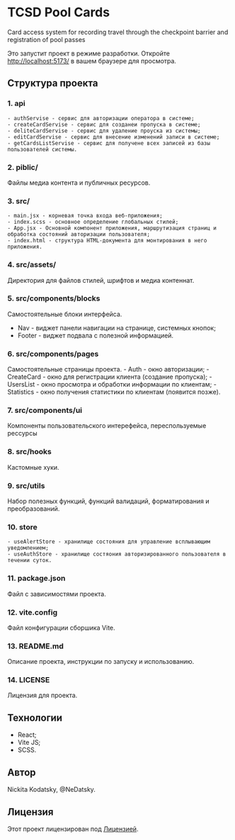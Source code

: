 # TCSD Pool Cards
Card access system for recording travel through the checkpoint barrier and registration of pool passes

Это запустит проект в режиме разработки. Откройте [http://localhost:5173/](http://localhost:5173) в вашем браузере для просмотра.

## Структура проекта

### 1. api
    - authServise - сервис для авторизации оператора в системе;
    - createCardServise - сервис для созданеи пропуска в системе;
    - deliteCardServise - сервис для удаление проуска из системы;
    - editCardServise - сервис для внесение изменений записи в системе;
    - getCardsListServise - сервис для получене всех записей из базы пользователей системы.

### 2. piblic/
Файлы медиа контента и публичных ресурсов.

### 3. src/
    - main.jsx - корневая точка входа веб-приложения;
    - index.scss - основное определение глобальных стилей;
    - App.jsx - Основной компонент приложения, маршрутизация страниц и обработка состояний авторизации пользователя;
    - index.html - структура HTML-документа для монтирования в него приложения.

### 4. src/assets/
Директория для файлов стилей, шрифтов и медиа контеннат.

### 5. src/components/blocks
Самостоятельные блоки интерфейса.
   - Nav - виджет панели навигации на странице, системных кнопок;
   - Footer - виджет подвала с полезной информацией.

### 6. src/components/pages
Самостоятельные страницы проекта.
    - Auth - окно авторизации;
    - CreateCard - окно для регистрации клиента (создание пропуска);
    - UsersList - окно просмотра и обработки информации по клиентам;
    - Statistics - окно получения статистики по клиентам (появится позже).

### 7. src/components/ui
Компоненты пользовательского интерефейса, переспользуемые рессурсы

### 8. src/hooks
Кастомные хуки.

### 9. src/utils
Набор полезных функций, функций валидаций, форматирования и преобразований.

### 10. store
    - useAlertStore - хранилище состояния для управление всплывающим уведомлением;
    - useAuthStore - хранилище состяония авторизированного пользователя в течении суток.

### 11. package.json
Файл с зависимостями проекта.

### 12. vite.config
Файл конфигурации сборшика Vite.

### 13. README.md
Описание проекта, инструкции по запуску и использованию.

### 14. LICENSE
Лицензия для проекта.

## Технологии

- React;
- Vite JS;
- SCSS.

## Автор

Nickita Kodatsky, @NeDatsky.

## Лицензия

Этот проект лицензирован под [Лицензией](LICENSE).
